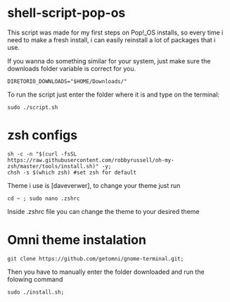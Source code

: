 # shell-script-pop-os

This script was made for my first steps on Pop!_OS installs, so every time i need to make a fresh install, i can easily reinstall a lot of packages that i use.

If you wanna do something similar for your system, just make sure the downloads folder variable is correct for you.
```
DIRETORIO_DOWNLOADS="$HOME/Downloads/"
```
To run the script just enter the folder where it is and type on the terminal:
```
sudo ./script.sh
```
# zsh configs
```
sh -c -n "$(curl -fsSL https://raw.githubusercontent.com/robbyrussell/oh-my-zsh/master/tools/install.sh)" -y;
chsh -s $(which zsh) #set zsh for default
```
Theme i use is [daveverwer],  to change your theme just run
```
cd ~ ; sudo nano .zshrc
```
Inside .zshrc file you can change the theme to your desired theme

# Omni theme instalation
```
git clone https://github.com/getomni/gnome-terminal.git;
```
Then you have to manually enter the folder downloaded and run the folowing command
```
sudo ./install.sh;
```
